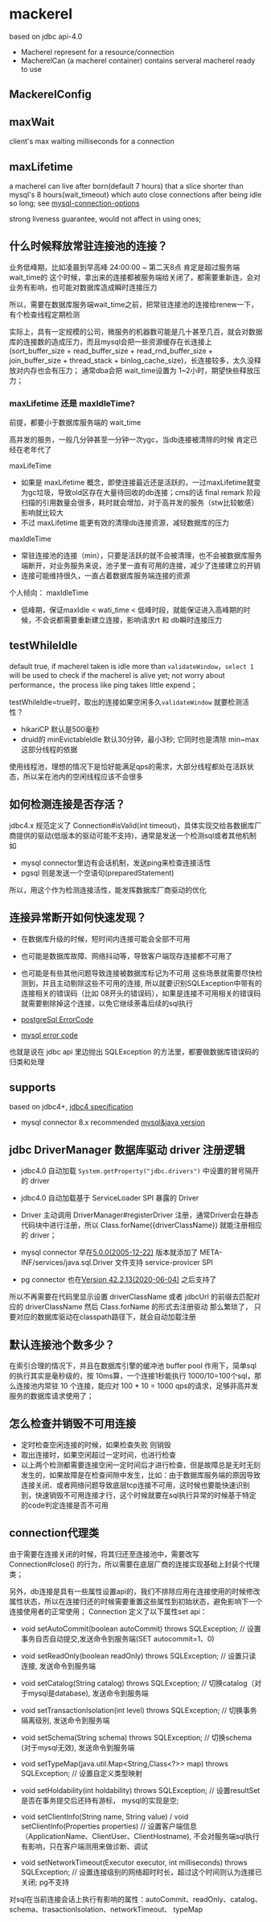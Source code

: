 # mackerel
based on jdbc api-4.0 
- Macherel represent for a resource/connection
- MacherelCan (a macherel container) contains serveral macherel ready to use

## MackerelConfig
## maxWait
client's max waiting milliseconds for a connection

## maxLifetime
a macherel can live after born(default 7 hours) that a slice shorter than mysql's 8 hours(wait_timeout) which auto close connections after being idle so long;
see [mysql-connection-options](https://dev.mysql.com/doc/connectors/en/connector-net-8-0-connection-options.html)

strong liveness guarantee, would not affect in using ones;

## 什么时候释放常驻连接池的连接？ 
业务低峰期，比如凌晨到早高峰 24:00:00 ~ 第二天8点 肯定是超过服务端wait_time的
这个时候，拿出来的连接都被服务端给关闭了，都需要重新连，会对业务有影响，也可能对数据库造成瞬时连接压力

所以，需要在数据库服务端wait_time之前，把常驻连接池的连接给renew一下，有个检查线程定期检测 

实际上，具有一定规模的公司，微服务的机器数可能是几十甚至几百，就会对数据库的连接数的造成压力，而且mysql会把一些资源缓存在长连接上(sort_buffer_size  + read_buffer_size  + read_rnd_buffer_size  + join_buffer_size  + thread_stack  + binlog_cache_size)，长连接较多，太久没释放对内存也会有压力；
通常dba会把 wait_time设置为 1~2小时，期望快些释放压力； 

### maxLifetime 还是 maxIdleTime?  
前提，都要小于数据库服务端的 wait_time 

高并发的服务，一般几分钟甚至一分钟一次ygc，当db连接被清除的时候 肯定已经在老年代了

maxLifeTime
- 如果是 maxLifetime 概念，即使连接最近还是活跃的，一过maxLifetime就变为gc垃圾，导致old区存在大量待回收的db连接；cms的话 final remark 阶段扫描的引用数量会很多，耗时就会增加，对于高并发的服务（stw比较敏感）影响就比较大
- 不过 maxLifetime 能更有效的清理db连接资源，减轻数据库的压力

maxIdleTime
- 常驻连接池的连接（min），只要是活跃的就不会被清理，也不会被数据库服务端断开，对业务服务来说，池子里一直有可用的连接，减少了连接建立的开销 
- 连接可能维持很久，一直占着数据库服务端连接的资源 

个人倾向： maxIdleTime
- 低峰期，保证maxIdle < wati_time < 低峰时段，就能保证进入高峰期的时候，不会说都需要重新建立连接，影响请求rt 和 db瞬时连接压力

## testWhileIdle
default true, if macherel taken is idle more than `validateWindow`，`select 1` will be used to check if the macherel is alive yet;
not worry about performance，the process like ping takes little expend； 

testWhileIdle=true时，取出的连接如果空闲多久`validateWindow` 就要检测活性？
- hikariCP 默认是500毫秒
- druid的 minEvictableIdle 默认30分钟，最小3秒; 它同时也是清除 min~max 这部分线程的依据

使用线程池，理想的情况下是恰好能满足qps的需求，大部分线程都处在活跃状态，所以呆在池内的空闲线程应该不会很多 

## 如何检测连接是否存活？
jdbc4.x 规范定义了 Connection#isValid(int timeout)，具体实现交给各数据库厂商提供的驱动(低版本的驱动可能不支持)，通常是发送一个检测sql或者其他机制
如 
- mysql connector里边有会话机制，发送ping来检查连接活性 
- pgsql 则是发送一个空语句(preparedStatement)

所以，用这个作为检测连接活性，能发挥数据库厂商驱动的优化 

## 连接异常断开如何快速发现？
- 在数据库升级的时候，短时间内连接可能会全部不可用
- 也可能是数据库故障、网络抖动等，导致客户端现存连接都不可用了
- 也可能是有些其他问题导致连接被数据库标记为不可用
这些场景就需要尽快检测到，并且主动剔除这些不可用的连接, 所以就要识别SQLException中带有的连接相关的错误码（比如 08开头的错误码），如果是连接不可用相关的错误码就需要剔除掉这个连接，以免它继续荼毒后续的sql执行

- [postgreSql ErrorCode](https://www.postgresql.org/docs/9.4/errcodes-appendix.html)
- [mysql error code](https://dev.mysql.com/doc/mysql-errors/8.0/en/server-error-reference.html)

也就是说在 jdbc api 里边抛出 SQLException 的方法里，都要做数据库错误码的归类和处理
## supports
based on jdbc4+, [jdbc4 specification](https://download.oracle.com/otndocs/jcp/jdbc-4.0-pr-spec-oth-JSpec/)

- mysql connector 8.x recommended [mysql&java version](https://dev.mysql.com/doc/connector-j/5.1/en/connector-j-versions.html)


## jdbc DriverManager 数据库驱动 driver 注册逻辑
- jdbc4.0 自动加载 `System.getProperty("jdbc.drivers")` 中设置的冒号隔开的 driver
- jdbc4.0 自动加载基于 ServiceLoader SPI 暴露的 Driver
- Driver 主动调用 DriverManager#registerDriver 注册，通常Driver会在静态代码块中进行注册，所以 Class.forName({driverClassName}) 就能注册相应的 driver；

- mysql connector 早在[5.0.0(2005-12-22)](https://dev.mysql.com/doc/relnotes/connector-j/5.1/en/news-5-0-0.html) 版本就添加了 META-INF/services/java.sql.Driver 文件支持 service-provicer SPI
- pg connector 也在[Version 42.2.13(2020-06-04)](https://jdbc.postgresql.org/documentation/changelog.html#version_42.2.19) 之后支持了

 所以不再需要在代码里显示设置 driverClassName 或者 jdbcUrl 的前缀去匹配对应的 driverClassName 然后 Class.forName 的形式去注册驱动 那么繁琐了， 只要对应的数据库驱动在classpath路径下，就会自动加载注册

## 默认连接池个数多少？
在索引合理的情况下，并且在数据库引擎的缓冲池 buffer pool 作用下，简单sql的执行其实是毫秒级的，按 10ms算，一个连接1秒能执行 1000/10=100个sql，那么连接池内常驻 10 个连接，能应对 100 * 10 = 1000 qps的请求，足够非高并发服务的数据库请求使用了；

## 怎么检查并销毁不可用连接
- 定时检查空闲连接的时候，如果检查失败 则销毁
- 取出连接时，如果空闲超过一定时间，也进行检查
- 以上两个检测都需要连接空闲一定时间后才进行检查，但是故障总是无时无刻发生的，如果故障是在检查间隙中发生，比如：由于数据库服务端的原因导致连接关闭、或者网络问题导致底层tcp连接不可用，这时候也要能快速识别到，快速销毁不可用连接才行，这个时候就要在sql执行异常的时候基于特定的code判定连接是否不可用

## connection代理类
由于需要在连接关闭的时候，将其归还至连接池中，需要改写 Connection#close() 的行为，所以需要在底层厂商的连接实现基础上封装个代理类； 

另外，db连接是具有一些属性设置api的，我们不排除应用在连接使用的时候修改属性状态，所以在连接归还的时候需要重置这些属性到初始状态，避免影响下一个连接使用者的正常使用； Connection 定义了以下属性set api：
- void setAutoCommit(boolean autoCommit) throws SQLException; // 设置事务自否自动提交,发送命令到服务端(SET autocommit=1、0)
- void setReadOnly(boolean readOnly) throws SQLException; // 设置只读连接, 发送命令到服务端
- void setCatalog(String catalog) throws SQLException; // 切换catalog（对于mysql是database), 发送命令到服务端
- void setTransactionIsolation(int level) throws SQLException; // 切换事务隔离级别, 发送命令到服务端
- void setSchema(String schema) throws SQLException; // 切换schema (对于mysql无效), 发送命令到服务端
- void setTypeMap(java.util.Map<String,Class<?>> map) throws SQLException; // 设置自定义类型映射

- void setHoldability(int holdability) throws SQLException; // 设置resultSet是否在事务提交后还持有游标， mysql的实现是空; 
- void setClientInfo(String name, String value) / void setClientInfo(Properties properties) // 设置客户端信息（ApplicationName、ClientUser、ClientHostname), 不会对服务端sql执行有影响，只在客户端测用来做诊断、调试
- void setNetworkTimeout(Executor executor, int milliseconds) throws SQLException; // 设置连接级别的网络超时时长，超过这个时间则认为连接已关闭; pg不支持

对sql在当前连接会话上执行有影响的属性：autoCommit、readOnly、catalog、schema、trasactionIsolation、networkTimeout、 typeMap


